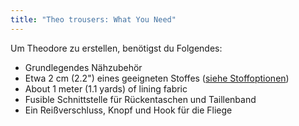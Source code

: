 ```yaml
---
title: "Theo trousers: What You Need"
---
```


Um Theodore zu erstellen, benötigst du Folgendes:

- Grundlegendes Nähzubehör
- Etwa 2 cm (2.2") eines geeigneten Stoffes ([siehe Stoffoptionen](/docs/patterns/theo/fabric))
- About 1 meter (1.1 yards) of lining fabric
- Fusible Schnittstelle für Rückentaschen und Taillenband
- Ein Reißverschluss, Knopf und Hook für die Fliege
